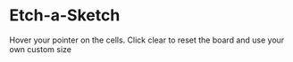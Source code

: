 # Etch-a-Sketch
Hover your pointer on the cells. Click clear to reset the board and use your own custom size
